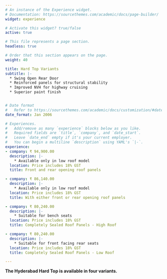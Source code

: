 ```yaml
---
# An instance of the Experience widget.
# Documentation: https://sourcethemes.com/academic/docs/page-builder/
widget: experience

# Activate this widget? true/false
active: true

# This file represents a page section.
headless: true

# Order that this section appears on the page.
weight: 40

title: Hard Top Variants
subtitle: |-  
  * Swing Open Rear Door
  * Reinforced panels for structural stability
  * Improved NVH for highway cruising
  * Superior paint finish


# Date format
#   Refer to https://sourcethemes.com/academic/docs/customization/#date-format
date_format: Jan 2006

# Experiences.
#   Add/remove as many `experience` blocks below as you like.
#   Required fields are `title`, `company`, and `date_start`.
#   Leave `date_end` empty if it's your current employer.
#   You can begin a multiline `description` using YAML's `|-`.
experience:
- company: ₹ 94,900.00
  description: |- 
    * Available only in low roof model
  location: Price includes 18% GST
  title: Front and rear opening roof panels

- company: ₹ 86,140.00
  description: |- 
    * Available only in low roof model
  location: Price includes 18% GST
  title: With either front or rear opening roof panels

- company: ₹ 80,240.00
  description: |- 
    * Suitable for bench seats
  location: Price includes 18% GST
  title: Completely Sealed Roof Panels - High Roof

- company: ₹ 80,240.00
  description: |- 
    * Suitable for front facing rear seats
  location: Price includes 18% GST
  title: Completely Sealed Roof Panels - Low Roof

---
```

**The Hyderabad Hard Top is available in four variants.**